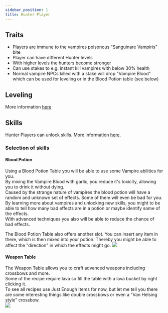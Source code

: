 ```yaml
---
sidebar_position: 1
title: Hunter Player
---
```


## Traits 
* Players are immune to the vampires poisonous "Sanguinare Vampiris" bite
* Player can have different Hunter levels
* With higher levels the hunters become stronger
* Can use stakes to e.g. instant kill vampires with below 30% health
* Normal vampire NPCs killed with a stake will drop "Vampire Blood" which can be used for leveling or in the Blood Potion table (see below)

## Leveling
More information [here](https://github.com/TeamLapen/Vampirism/wiki/Leveling-as-a-Hunter-Player) 

## Skills
Hunter Players can unlock skills. More information [here](https://github.com/TeamLapen/Vampirism/wiki/Skills).
### Selection of skills
#### Blood Potion
Using a Blood Potion Table you will be able to use some Vampire abilities for you.  
By mixing the Vampire Blood with garlic, you reduce it's toxicity, allowing you to drink it without dying.  
Caused by the strange nature of vampires the blood potion will have a random and unknown set of effects. Some of them will even be bad for you.  
By learning more about vampires and unlocking new skills, you might to be able to tell how many bad effects are in a potion or maybe identify some of the effects.  
With advanced techniques you also will be able to reduce the chance of bad effects.  
  
The Blood Potion Table also offers another slot. You can insert any item in there, which is then mixed into your potion. 
Thereby you might be able to affect the "direction" in which the effects might go.
![](https://picload.org/image/rrgcpgwl/2016-06-26_13.21.50.png)


#### Weapon Table
The Weapon Table allows you to craft advanced weapons including crossbows and more.  
Some of the recipe require lava so fill the table with a lava bucket by right clicking it.  
To see all recipes use Just Enough Items for now, but let me tell you there are some interesting things like double crossbows or even a "Van Helsing style" crossbow.  
![](https://picload.org/image/rrgcpgwa/2016-06-26_13.21.22.png)